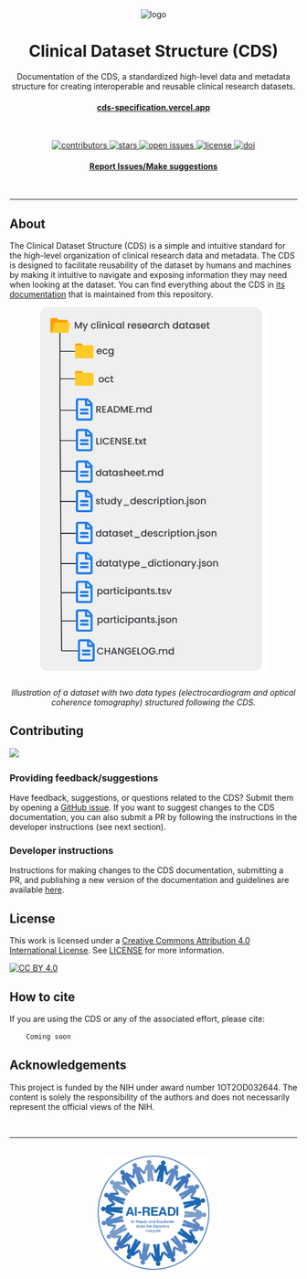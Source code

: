 <div align="center">

<img src="https://freesvg.org/img/1653682897science-svgrepo-com.png" alt="logo" width="200" height="auto" />

<br />

<h1>Clinical Dataset Structure (CDS)</h1>

<p>
Documentation of the CDS, a standardized high-level data and metadata structure for creating interoperable and reusable clinical research datasets.
</p>

  <h4>
    <a href="https://cds-specification.vercel.app/">cds-specification.vercel.app</a>
  </h4>
  
<br />

<p>
  <a href="https://github.com/AI-READI/cds-specification/graphs/contributors">
    <img src="https://img.shields.io/github/contributors/AI-READI/cds-specification.svg?style=flat-square" alt="contributors" />
  </a>
  <a href="https://github.com/AI-READI/cds-specification/stargazers">
    <img src="https://img.shields.io/github/stars/AI-READI/cds-specification.svg?style=flat-square" alt="stars" />
  </a>
  <a href="https://github.com/AI-READI/cds-specification/issues/">
    <img src="https://img.shields.io/github/issues/AI-READI/cds-specification.svg?style=flat-square" alt="open issues" />
  </a>
  <a href="https://github.com/AI-READI/cds-specification/blob/main/LICENSE">
    <img src="https://img.shields.io/badge/License-CC%20BY%204.0-lightgrey.svg" alt="license" />
  </a>
  <a href="https://doi.org/10.5281/zenodo.6407300">
    <img src="https://zenodo.org/badge/DOI/10.5281/zenodo.6407300.svg" alt="doi" />
  </a>
</p>
   
<h4>
    <a href="https://github.com/AI-READI/cds-template/issues/">Report Issues/Make suggestions</a>
  </h4>
</div>

<br />

---

## About

The Clinical Dataset Structure (CDS) is a simple and intuitive standard for the high-level organization of clinical research data and metadata. The CDS is designed to facilitate reusability of the dataset by humans and machines by making it intuitive to navigate and exposing information they may need when looking at the dataset. You can find everything about the CDS in [its documentation](https://cds-specification.vercel.app/) that is maintained from this repository.

<div align="center">
    <img src="docs/public/images/docs/CDS-example.png" alt="CDS example" width="400" height="auto" />
    <p><i> Illustration of a dataset with two data types (electrocardiogram and optical coherence tomography) structured following the CDS. </i></p>
</div>


## Contributing

<a href="https://github.com/AI-READI/cds-template/graphs/contributors">
  <img src="https://contrib.rocks/image?repo=AI-READI/cds-template" />
</a>

### Providing feedback/suggestions

Have feedback, suggestions, or questions related to the CDS? Submit them by opening a [GitHub issue](https://github.com/AI-READI/cds-specification/issues). If you want to suggest changes to the CDS documentation, you can also submit a PR by following the instructions in the developer instructions (see next section).

### Developer instructions

Instructions for making changes to the CDS documentation, submitting a PR, and publishing a new version of the documentation and guidelines are available [here](/dev/README.md).


## License

This work is licensed under a
[Creative Commons Attribution 4.0 International License][cc-by]. See [LICENSE](LICENSE.txt) for more information.

[cc-by]: http://creativecommons.org/licenses/by/4.0/
[cc-by-image]: https://i.creativecommons.org/l/by/4.0/88x31.png
[![CC BY 4.0][cc-by-image]][cc-by]


## How to cite

If you are using the CDS or any of the associated effort, please cite:

```bash
    Coming soon
```

## Acknowledgements

This project is funded by the NIH under award number 1OT2OD032644. The content is solely the responsibility of the authors and does not necessarily represent the official views of the NIH.

<br />

---

<br />

<div align="center">

<a href="https://aireadi.org">
  <img src="https://github.com/AI-READI/AI-READI-logo/raw/main/logo/png/option2.png" height="200" />
</a>

</div>
